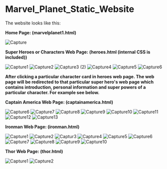 # Marvel_Planet_Static_Website
The website looks like this:

**Home Page: (marvelplanet1.html)**

![Capture](https://user-images.githubusercontent.com/85679367/127656764-5cc68c50-59fe-4537-aa53-880ebb42526b.PNG)

**Super Heroes or Characters Web Page: (heroes.html (internal CSS is included))**

![Capture1](https://user-images.githubusercontent.com/85679367/127662546-3c4dee9e-c8c4-45e8-8f3c-f5da6b7b91a3.PNG)
![Capture2](https://user-images.githubusercontent.com/85679367/127663218-a570d4bb-97c0-4556-b0bf-f20e2f86f65a.PNG)
![Capture3 (2)](https://user-images.githubusercontent.com/85679367/127663883-833cc49e-b34e-461e-ad18-6c7f7e4812c9.PNG)
![Capture4](https://user-images.githubusercontent.com/85679367/127664411-fdb28191-cf0b-4736-aff9-f28dfbb86299.PNG)
![Capture5](https://user-images.githubusercontent.com/85679367/127665015-1fa90e7c-ace2-439f-834a-d0660c23d9f3.PNG)
![Capture6](https://user-images.githubusercontent.com/85679367/127665665-3211669f-9fb9-4a87-b753-0d116d9d8d71.PNG)

**After clicking a particular character card in heroes web page. The web page will be redirected to that particular super hero's web page which contains introduction, personal information and super powers of a particular character. For example see below.**

**Captain America Web Page: (captainamerica.html)**

![Capture6](https://user-images.githubusercontent.com/85679367/127732378-5c55d6aa-8cc4-4502-bb86-8d9c065234e4.PNG)
![Capture7](https://user-images.githubusercontent.com/85679367/127733913-53f46cd6-d44e-4730-a2fd-e67ba64ee0e0.PNG)
![Capture8](https://user-images.githubusercontent.com/85679367/127733992-8ed61202-ab84-4ce3-a2db-b2197644cffd.PNG)
![Capture9](https://user-images.githubusercontent.com/85679367/127734123-57349b58-9496-40ec-a62c-d4f435c57078.PNG)
![Capture10](https://user-images.githubusercontent.com/85679367/127734234-1171a7c7-cf6f-49f6-b840-e29c6817136d.PNG)
![Capture11](https://user-images.githubusercontent.com/85679367/127734232-3d71ceb8-d9f1-458d-820d-9a50b8a41230.PNG)
![Capture12](https://user-images.githubusercontent.com/85679367/127734231-707b0015-9b37-4c81-a097-b1747a96fce0.PNG)
![Capture13](https://user-images.githubusercontent.com/85679367/127734229-84408f30-b8a7-4570-aad5-012a479200e2.PNG)

**Ironman Web Page: (ironman.html)**

![Capture1](https://user-images.githubusercontent.com/85679367/127734571-741ea69b-eafd-4c9c-af76-e13228e17cb0.PNG)
![Capture2](https://user-images.githubusercontent.com/85679367/127734754-9804f0a8-1f13-4587-b3a3-cab4b94652fe.PNG)
![Captur3](https://user-images.githubusercontent.com/85679367/127734753-7713fdb3-de77-437c-85d4-6175c12870b9.PNG)
![Capture4](https://user-images.githubusercontent.com/85679367/127734752-60cb8f89-9290-4e2e-8329-ed6caad3fb15.PNG)
![Capture5](https://user-images.githubusercontent.com/85679367/127734751-ad63f002-96e8-4979-a299-05e45b16458e.PNG)
![Capture6](https://user-images.githubusercontent.com/85679367/127734750-0c8c6f85-b983-4408-a321-e35c4e6b8050.PNG)
![Capture7](https://user-images.githubusercontent.com/85679367/127734749-b953a88e-22d0-482a-a883-b8c784c8cbdc.PNG)
![Capture8](https://user-images.githubusercontent.com/85679367/127734748-df82f201-e1bf-467c-81ff-e820bb71725c.PNG)
![Capture9](https://user-images.githubusercontent.com/85679367/127734746-4ddcc57b-873b-4b7b-b077-dab42b17e5b2.PNG)
![Capture10](https://user-images.githubusercontent.com/85679367/127734744-3eef8115-de9a-4e28-9587-fececc888aa6.PNG)

**Thor Web Page: (thor.html)**

![Capture1](https://user-images.githubusercontent.com/85679367/127735357-41904ce1-2413-4e09-8a0e-e72b2f1a7b34.PNG)
![Capture2](https://user-images.githubusercontent.com/85679367/127735355-2a159f44-8840-4f79-b009-9d7e46aae240.PNG)
